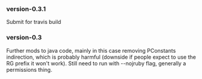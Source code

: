 ### version-0.3.1
Submit for travis build
### version-0.3
Further mods to java code, mainly in this case removing PConstants indirection, which is probably harmful (downside if people expect to use the RG prefix it won't work). Still need to run with --nojruby flag, generally a permissions thing.
